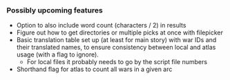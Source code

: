 ### Possibly upcoming features

- Option to also include word count (characters / 2) in results
- Figure out how to get directories or multiple picks at once with filepicker
- Basic translation table set up (at least for main story) with war IDs and their translated names, to ensure consistency between local and atlas usage (with a flag to ignore).
  - For local files it probably needs to go by the script file numbers
- Shorthand flag for atlas to count all wars in a given arc
